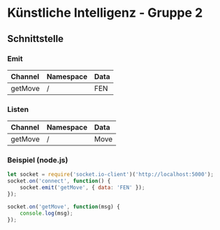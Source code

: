# Künstliche Intelligenz - Gruppe 2

## Schnittstelle
### Emit
| Channel | Namespace | Data |
|:--------|:----------|:-----|
| getMove | /         | FEN  |

### Listen
| Channel | Namespace | Data |
|:--------|:----------|:-----|
| getMove | /         | Move |

### Beispiel (node.js)
```js
let socket = require('socket.io-client')('http://localhost:5000');
socket.on('connect', function() {
    socket.emit('getMove', { data: 'FEN' });
});

socket.on('getMove', function(msg) {
    console.log(msg);
});
```


